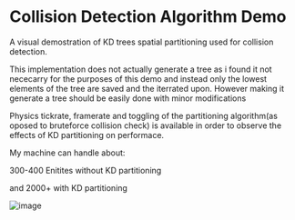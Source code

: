 # Collision Detection Algorithm Demo
 A visual demostration of KD trees spatial partitioning used for collision detection.

 This implementation does not actually generate a tree as i found it not nececarry for the purposes of this demo and instead only the lowest elements of the tree are saved and the iterrated upon. However making it generate a tree should be easily done with minor modifications 

Physics tickrate, framerate and toggling of the partitioning algorithm(as oposed to bruteforce collision check) is available in order to observe the effects of KD partitioning on performace.

My machine can handle about:

300-400 Enitites without KD partitioning

and 2000+ with KD partitioning
 
![image](https://user-images.githubusercontent.com/20630248/147418948-806cc019-d2b9-48e1-b5bc-1209edd7a21b.png)
